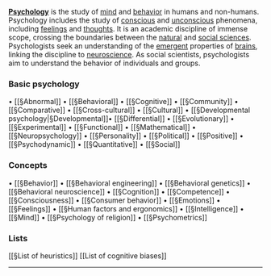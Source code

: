 **[Psychology](https://en.wikipedia.org/wiki/Psychology)** is the study of [mind](https://en.wikipedia.org/wiki/Mind "Mind") and [behavior](https://en.wikipedia.org/wiki/Behavior "Behavior") in humans and non-humans. Psychology includes the study of [conscious](https://en.wikipedia.org/wiki/Consciousness "Consciousness") and [unconscious](https://en.wikipedia.org/wiki/Unconscious_mind "Unconscious mind") phenomena, including [feelings](https://en.wikipedia.org/wiki/Feeling "Feeling") and [thoughts](https://en.wikipedia.org/wiki/Thought "Thought"). It is an academic discipline of immense scope, crossing the boundaries between the [natural](https://en.wikipedia.org/wiki/Natural_science "Natural science") and [social sciences](https://en.wikipedia.org/wiki/Social_science "Social science"). Psychologists seek an understanding of the [emergent](https://en.wikipedia.org/wiki/Emergence "Emergence") properties of [brains](https://en.wikipedia.org/wiki/Brain "Brain"), linking the discipline to [neuroscience](https://en.wikipedia.org/wiki/Neuroscience "Neuroscience"). As social scientists, psychologists aim to understand the behavior of individuals and groups.


### Basic psychology

• [[§Abnormal]] • [[§Behavioral]] • [[§Cognitive]] • [[§Community]] • [[§Comparative]] • [[§Cross-cultural]] • [[§Cultural]] • [[§Developmental psychology|§Developmental]]• [[§Differential]] • [[§Evolutionary]] • [[§Experimental]] • [[§Functional]] • [[§Mathematical]] • [[§Neuropsychology]] • [[§Personality]] • [[§Political]] • [[§Positive]] • [[§Psychodynamic]] • [[§Quantitative]] • [[§Social]]

### Concepts

• [[§Behavior]] • [[§Behavioral engineering]] • [[§Behavioral genetics]] • [[§Behavioral neuroscience]] • [[§Cognition]] • [[§Competence]] • [[§Consciousness]] • [[§Consumer behavior]] • [[§Emotions]] • [[§Feelings]] • [[§Human factors and ergonomics]] • [[§Intelligence]] • [[§Mind]] • [[§Psychology of religion]] • [[§Psychometrics]]

### Lists

[[§List of heuristics]]
[[List of cognitive biases]]

---

